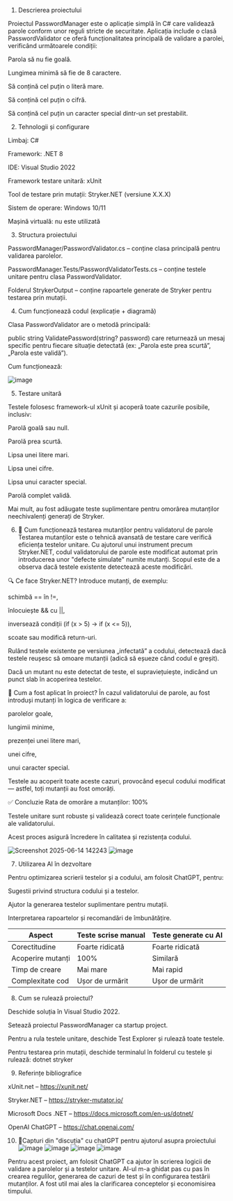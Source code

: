 ﻿1. Descrierea proiectului

Proiectul PasswordManager este o aplicație simplă în C# care validează parole conform unor reguli stricte de securitate.
Aplicația include o clasă PasswordValidator ce oferă funcționalitatea principală de validare a parolei, verificând următoarele condiții:

Parola să nu fie goală.

Lungimea minimă să fie de 8 caractere.

Să conțină cel puțin o literă mare.

Să conțină cel puțin o cifră.

Să conțină cel puțin un caracter special dintr-un set prestabilit.

2. Tehnologii și configurare

Limbaj: C# 

Framework: .NET 8

IDE: Visual Studio 2022

Framework testare unitară: xUnit

Tool de testare prin mutații: Stryker.NET (versiune X.X.X)

Sistem de operare: Windows 10/11

Mașină virtuală: nu este utilizată

3. Structura proiectului

PasswordManager/PasswordValidator.cs – conține clasa principală pentru validarea parolelor.

PasswordManager.Tests/PasswordValidatorTests.cs – conține testele unitare pentru clasa PasswordValidator.

Folderul StrykerOutput – conține rapoartele generate de Stryker pentru testarea prin mutații.

4. Cum funcționează codul (explicație + diagramă)

Clasa PasswordValidator are o metodă principală:

public string ValidatePassword(string? password)
care returnează un mesaj specific pentru fiecare situație detectată (ex: „Parola este prea scurtă”, „Parola este validă”).

Cum funcționează:

![image](https://github.com/user-attachments/assets/db7b6453-9606-4610-9dea-415b1377e530)


5. Testare unitară

Testele folosesc framework-ul xUnit și acoperă toate cazurile posibile, inclusiv:

Parolă goală sau null.

Parolă prea scurtă.

Lipsa unei litere mari.

Lipsa unei cifre.

Lipsa unui caracter special.

Parolă complet validă.

Mai mult, au fost adăugate teste suplimentare pentru omorârea mutanților neechivalenți generați de Stryker.

6. 🧬 Cum funcționează testarea mutanților pentru validatorul de parole
Testarea mutanților este o tehnică avansată de testare care verifică eficiența testelor unitare. Cu ajutorul unui instrument precum Stryker.NET, codul validatorului de parole este modificat automat prin introducerea unor "defecte simulate" numite mutanți. Scopul este de a observa dacă testele existente detectează aceste modificări.

🔍 Ce face Stryker.NET?
Introduce mutanți, de exemplu:

schimbă == în !=,

înlocuiește && cu ||,

inversează condiții (if (x > 5) → if (x <= 5)),

scoate sau modifică return-uri.

Rulând testele existente pe versiunea „infectată” a codului, detectează dacă testele reușesc să omoare mutanții (adică să eșueze când codul e greșit).

Dacă un mutant nu este detectat de teste, el supraviețuiește, indicând un punct slab în acoperirea testelor.

🧪 Cum a fost aplicat în proiect?
În cazul validatorului de parole, au fost introduși mutanți în logica de verificare a:

parolelor goale,

lungimii minime,

prezenței unei litere mari,

unei cifre,

unui caracter special.

Testele au acoperit toate aceste cazuri, provocând eșecul codului modificat — astfel, toți mutanții au fost omorâți.

✅ Concluzie
Rata de omorâre a mutanților: 100%

Testele unitare sunt robuste și validează corect toate cerințele funcționale ale validatorului.

Acest proces asigură încredere în calitatea și rezistența codului.

![Screenshot 2025-06-14 142243](https://github.com/user-attachments/assets/7f7486b5-c859-4ac1-853f-e2af4ac6e869)
![image](https://github.com/user-attachments/assets/887adbaa-d93a-47ce-b8fe-c6edf674957b)


7. Utilizarea AI în dezvoltare

Pentru optimizarea scrierii testelor și a codului, am folosit ChatGPT, pentru:

Sugestii privind structura codului și a testelor.

Ajutor la generarea testelor suplimentare pentru mutații.

Interpretarea rapoartelor și recomandări de îmbunătățire.

| Aspect            | Teste scrise manual | Teste generate cu AI |
| ----------------- | ------------------- | -------------------- |
| Corectitudine     | Foarte ridicată     | Foarte ridicată      |
| Acoperire mutanți | 100%                | Similară             |
| Timp de creare    | Mai mare            | Mai rapid            |
| Complexitate cod  | Ușor de urmărit     | Ușor de urmărit      |

8. Cum se rulează proiectul?

Deschide soluția în Visual Studio 2022.

Setează proiectul PasswordManager ca startup project.

Pentru a rula testele unitare, deschide Test Explorer și rulează toate testele.

Pentru testarea prin mutații, deschide terminalul în folderul cu testele și rulează:
dotnet stryker

9. Referințe bibliografice

xUnit.net – https://xunit.net/

Stryker.NET – https://stryker-mutator.io/

Microsoft Docs .NET – https://docs.microsoft.com/en-us/dotnet/

OpenAI ChatGPT – https://chat.openai.com/

10. 🤖Capturi din "discuția" cu chatGPT pentru ajutorul asupra proiectului
![image](https://github.com/user-attachments/assets/56006971-33c4-40df-a915-5d04b58fe7ee)
![image](https://github.com/user-attachments/assets/49f83535-8209-49e0-a39c-edcfe35b6a3f)
![image](https://github.com/user-attachments/assets/fae95f22-5c8a-4da8-bbb3-38c03595493b)
![image](https://github.com/user-attachments/assets/9409078c-9a4d-4ade-8381-8e66d631a38d)

Pentru acest proiect, am folosit ChatGPT ca ajutor în scrierea logicii de validare a parolelor și a testelor unitare. AI-ul m-a ghidat pas cu pas în crearea regulilor, generarea de cazuri de test și în configurarea testării mutanților. A fost util mai ales la clarificarea conceptelor și economisirea timpului.








